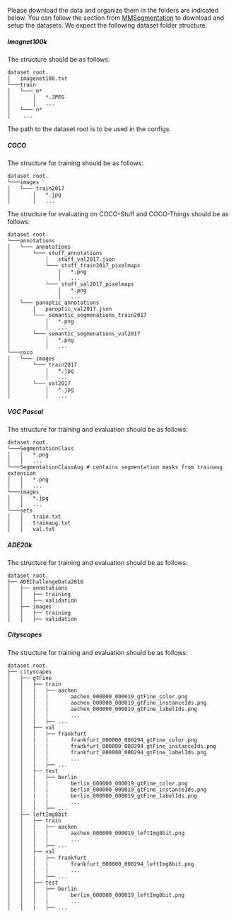 Please download the data and organize them in the folders are indicated below.
You can follow the section from [MMSegmentation](https://github.com/open-mmlab/mmsegmentation/blob/main/docs/en/user_guides/2_dataset_prepare.md)
to download and setup the datasets. We expect the following dataset folder structure.
##### Imagnet100k
The structure should be as follows:
```
dataset root.
│   imagenet100.txt
└───train
│   └─── n*
│       │   *.JPEG
│       │   ...
│   └─── n*
│    ...
```
The path to the dataset root is to be used in the configs.

##### COCO
The structure for training should be as follows:
```
dataset root.
└───images
│   └─── train2017
│       │   *.jpg
│       │   ...
```

The structure for evaluating on COCO-Stuff and COCO-Things should be as follows:
```
dataset root.
└───annotations
│   └─── annotations
│       └─── stuff_annotations
│           │   stuff_val2017.json
│           └─── stuff_train2017_pixelmaps
│               │   *.png
│               │   ...
│           └─── stuff_val2017_pixelmaps
│               │   *.png
│               │   ...
│   └─── panoptic_annotations
│       │   panoptic_val2017.json
│       └─── semantic_segmenations_train2017
│           │   *.png
│           │   ...
│       └─── semantic_segmenations_val2017
│           │   *.png
│           │   ...
└───coco
│   └─── images
│       └─── train2017
│           │   *.jpg
│           │   ...
│       └─── val2017
│           │   *.jpg
│           │   ...
```
##### VOC Pascal
The structure for training and evaluation should be as follows:
```
dataset root.
└───SegmentationClass
│   │   *.png
│   │   ...
└───SegmentationClassAug # contains segmentation masks from trainaug extension 
│   │   *.png
│   │   ...
└───images
│   │   *.jpg
│   │   ...
└───sets
│   │   train.txt
│   │   trainaug.txt
│   │   val.txt
```

##### ADE20k
The structure for training and evaluation should be as follows:
```
dataset root.
├── ADEChallengeData2016
│   ├── annotations
│   │   ├── training
│   │   ├── validation
│   ├── images
│   │   ├── training
│   │   ├── validation
```


##### Cityscapes
The structure for training and evaluation should be as follows:
```
dataset root.
├── cityscapes
│   ├── gtFine
│   │   ├── train
│   │   |   ├── aachen
│   │   |   |       aachen_000000_000019_gtFine_color.png
│   │   |   |       aachen_000000_000019_gtFine_instanceIds.png
│   │   |   |       aachen_000000_000019_gtFine_labelIds.png
│   │   |   |       ...
│   │   |   ├── ...
│   │   ├── val
│   │   |   ├── frankfurt
│   │   |   |       frankfurt_000000_000294_gtFine_color.png
│   │   |   |       frankfurt_000000_000294_gtFine_instanceIds.png
│   │   |   |       frankfurt_000000_000294_gtFine_labelIds.png
│   │   |   |       ...
│   │   |   ├── ...
│   │   ├── test
│   │   |   ├── berlin
│   │   |   |       berlin_000000_000019_gtFine_color.png
│   │   |   |       berlin_000000_000019_gtFine_instanceIds.png
│   │   |   |       berlin_000000_000019_gtFine_labelIds.png
│   │   |   |       ...
│   │   |   ├── ...
│   ├── leftImg8bit
│   │   ├── train
│   │   |   ├── aachen
│   │   |   |       aachen_000000_000019_leftImg8bit.png
│   │   |   |       ...
│   │   |   ├── ...
│   │   ├── val
│   │   |   ├── frankfurt
│   │   |   |       frankfurt_000000_000294_leftImg8bit.png
│   │   |   |       ...
│   │   |   ├── ...
│   │   ├── test
│   │   |   ├── berlin
│   │   |   |       berlin_000000_000019_leftImg8bit.png
│   │   |   |       ...
│   │   |   ├── ...
```